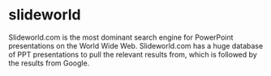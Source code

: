 slideworld
==========

 Slideworld.com is the most dominant search engine for PowerPoint presentations on the World Wide Web. Slideworld.com has a huge database of PPT presentations to pull the relevant results from, which is followed by the results from Google.

